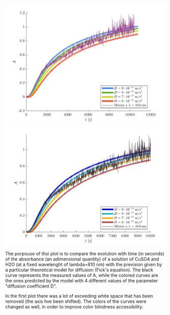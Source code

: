 ![alt text](https://github.com/taranaalex/MLPNS_ATarana/blob/main/vis/plotFick.jpg)
![alt text](https://github.com/taranaalex/MLPNS_ATarana/blob/main/vis/plotFickBetter.jpg)

The porpouse of thsi plot is to compare the evolution with time (in seconds) of the absorbance (an adimensional quantity) of a solution of CuSO4 and H2O (at a fixed wavelenght of lambda=810 nm) with the prevision given by a particular theoretical model for diffusion (Fick's equation). The black curve represents the measured values of A, while the colored curves are the ones predicted by the model with 4 different values of the parameter "diffusion coefficient D".

In the first plot there was a lot of exceeding white space that has been removed (the axis hve been shifted). The colors of the curves were changed as well, in order to improve color blindness accessibility.
